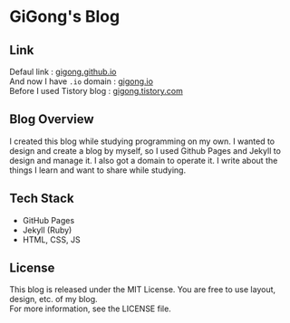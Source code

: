 # GiGong's Blog

## Link
Defaul link : [gigong.github.io](https://gigong.github.io)  
And now I have `.io` domain : [gigong.io](https://gigong.io)  
Before I used Tistory blog : [gigong.tistory.com](https://gigong.tistory.com)


## Blog Overview
I created this blog while studying programming on my own. I wanted to design and create a blog by myself, so I used Github Pages and Jekyll to design and manage it. I also got a domain to operate it. I write about the things I learn and want to share while studying.

## Tech Stack
- GitHub Pages
- Jekyll (Ruby)
- HTML, CSS, JS

## License
This blog is released under the MIT License. You are free to use layout, design, etc. of my blog.  
For more information, see the LICENSE file.
